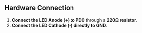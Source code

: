 ## Hardware Connection  
1. **Connect the LED Anode (+) to PD0** through a **220Ω resistor**.  
2. **Connect the LED Cathode (-) directly to GND**.  
